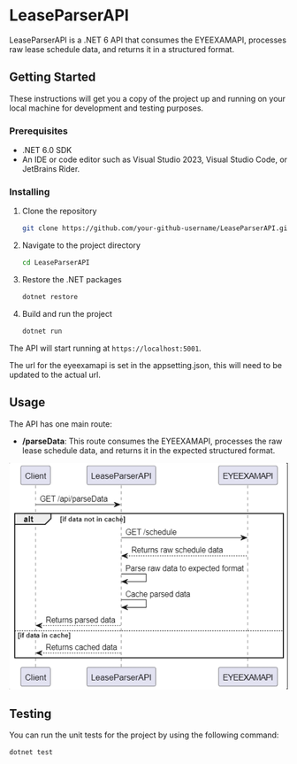 # LeaseParserAPI


LeaseParserAPI is a .NET 6 API that consumes the EYEEXAMAPI, processes raw lease schedule data, and returns it in a structured format.

## Getting Started

These instructions will get you a copy of the project up and running on your local machine for development and testing purposes.

### Prerequisites

- .NET 6.0 SDK
- An IDE or code editor such as Visual Studio 2023, Visual Studio Code, or JetBrains Rider.

### Installing

1. Clone the repository
    ```bash
    git clone https://github.com/your-github-username/LeaseParserAPI.git
    ```
2. Navigate to the project directory
    ```bash
    cd LeaseParserAPI
    ```
3. Restore the .NET packages
    ```bash
    dotnet restore
    ```
4. Build and run the project
    ```bash
    dotnet run
    ```

The API will start running at `https://localhost:5001`.

The url for the eyeexamapi is set in the appsetting.json, this will need to be updated to the actual url.

## Usage

The API has one main route:

- **/parseData**: This route consumes the EYEEXAMAPI, processes the raw lease schedule data, and returns it in the expected structured format.

![Lease Parser API Diagram](./Documentation/LeaseParserApiDiagram.PNG)


## Testing

You can run the unit tests for the project by using the following command:
```bash
dotnet test